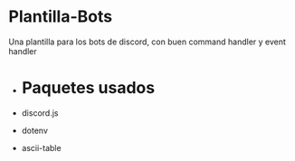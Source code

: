 # Plantilla-Bots
Una plantilla para los bots de discord, con buen command handler y event handler

- # Paquetes usados
  
 - discord.js
 - dotenv
 - ascii-table
